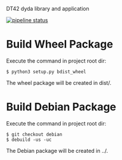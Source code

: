 DT42 dyda library and application

[![pipeline status](https://gitlab.com/DT42/galaxy42/dt42-dyda/badges/develop/pipeline.svg)](https://gitlab.com/DT42/galaxy42/dt42-dyda/commits/develop)

# Build Wheel Package

Execute the command in project root dir:

```
$ python3 setup.py bdist_wheel
```

The wheel package will be created in dist/.

# Build Debian Package

Execute the command in project root dir:

```
$ git checkout debian
$ debuild -us -uc
```

The Debian package will be created in ../.

